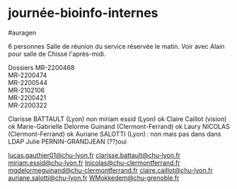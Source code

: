 # journée-bioinfo-internes
#auragen 


6 personnes
Salle de réunion du service réservée le matin.
Voir avec Alain pour salle de Chissé l'après-midi.

Dossiers
MR-2200468	
MR-2200474	
MR-2200544	
MR-2102106	
MR-2200421	
MR-2200322	

Clarisse BATTAULT (Lyon)  non
miriam essid (Lyon) ok
Claire Caillot (vision) ok
Marie-Gabrielle Delorme Guinand (Clermont-Ferrand) ok
Laury NICOLAS  (Clermont-Ferrand) ok 
Auriane SALOTTI (Lyon) : non mais pas dans dans LDAP
Julie PERNIN-GRANDJEAN (??)oui

lucas.gauthier01@chu-lyon.fr
clarisse.battault@chu-lyon.fr
miriam.essid@chu-lyon.fr
lnicolas@chu-clermontferrand.fr
mgdelormeguinand@chu-clermontferrand.fr
claire.caillot@chu-lyon.fr
auriane.salotti@chu-lyon.fr
WMokkedem@chu-grenoble.fr

